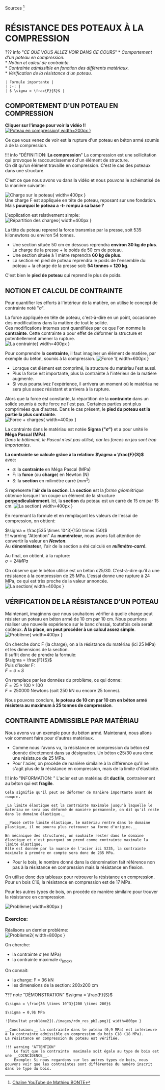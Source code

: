 Sources [^nbp]
[^nbp]: [Chaîne YouTube de Mathieu BONTE](https://www.youtube.com/@mathieubonte)
# RÉSISTANCE DES POTEAUX À LA COMPRESSION

??? info "_CE QUE VOUS ALLEZ VOIR DANS CE COURS_"
    * _Comportement d'un poteau en compression._  
    * _Notion et calcul de contrainte._  
    * _Contrainte admissible en fonction des différents matériaux._  
    * _Vérification de la résistance d'un poteau._  

    | Formule importante |
    | :-: |
    | $ \sigma = \frac{F}{S}$ |  

## __COMPORTEMENT D'UN POTEAU EN COMPRESSION__

__Cliquer sur l'image pour voir la vidéo !!__  
[![Poteau en compression](./images/rdm_pot-compress.png){ width=200px }](./videos/Rupture%20en%20compression%20dun%20poteau%20en%20béton%20armé_1080p.mp4 "Rupture d'un poteau")  

Ce que vous venez de voir est la rupture d'un poteau en béton armé soumis à de la compression.  

!!! info "DÉFINITION: __La compression__" 
    La compression est une sollicitation qui provoque le raccourcissement d'un élément de structure.  
    On dit qu'un élément travaille en compression. C'est le cas des poteaux dans une structure.

C'est ce que nous avons vu dans la vidéo et nous pouvons le schématisé de la manière suivante:  

![Charge sur le poteau](./images/rdm_representation.png){ width=400px }  
Une charge F est appliquée en tête de poteau, reposant sur une fondation.  
Mais __pourquoi le poteau a -t- rompu à sa base ?__  

L'explication est relativement simple:  
![Répartition des charges](./images/rdm_repartition_charges.png){ width=400px }  

La tête du poteau reprend la force transmise par la presse, soit 535 kilonewtons ou environ 54 tonnes.   

* Une section située 50 cm en dessous reprendra __environ 30 kg de plus__. La charge de la presse + le poids de 50 cm de poteau.
* Une section située à 1 mètre reprendra __60 kg de plus__.
* La section en pied de poteau reprendra le poids de l'ensemble du poteau + la charge de la presse soit: __54 tonnes + 120 kg__.

C'est bien le __pied de poteau__ qui reprend le plus de poids.  

## __NOTION ET CALCUL DE CONTRAINTE__

Pour quantifier les efforts à l'intérieur de la matière, on utilise le concept de contrainte noté "$\sigma$".  

La force appliquée en tête de poteau, c'est-à-dire en un point, occasionne des modifications dans la matière de tout le solide.  
Ces modifications internes sont quantifiées par ce que l'on nomme la __contrainte__. Cette contrainte a pour effet de déformer la structure et potentiellement amener la rupture.  
![La contrainte](./images/rdm_contrainte.png){ width=400px }  

Pour comprendre la __contrainte__, il faut imaginer un élément de matière, par exemple du béton, soumis à la compression.
![Force 1](./images/rdm_force.png){ width=600px }  

* Lorsque cet élément est comprimé, la structure du matériau l'est aussi.
* Plus la force est importante, plus la contrainte à l'intérieur de la matière augmente.
* Si vous poursuivez l'expérience, il arrivera un moment où le matériau ne sera plus assez résistant et arrivera à la rupture.

Alors que la force est constante, la répartition de la __contrainte__ dans un solide soumis à cette force ne l'est pas. Certaines parties sont plus comprimées que d'autres. Dans le cas présent, le __pied du poteau est la partie la plus contrainte__.  
![Force + charges](./images/rdm_force-charges.png){ width=400px }  

La contrainte dans le matériau est notée __Sigma ("$\sigma$")__ et a pour unité le __Méga Pascal (MPa)__.  
_Dans le bâtiment, le Pascal n'est pas utilisé, car les forces en jeu sont trop importantes_.  

__La contrainte se calcule grâce à la relation: $\sigma = \frac{F}{S}$__  
avec:

* $\sigma$: la __contrainte__ en Méga Pascal (MPa)
* F: la __force__ (ou __charge__) en Newton (N)
* S: la __section__ en milimètre carré ($mm^2$)

S représente l'__air de la section__. La __section__ est la _forme géométrique_ obtenue lorsque l'on coupe un élément de la structure __perpendiculairement__. Ici, la __section__ du poteau est un carré de 15 cm par 15 cm.
![La section](./images/rdm_la_section.png){ width=400px }   

En reprenant la formule et en remplaçant les valeurs de l'essai de compression, on obtient:

$\sigma = \frac{535 \times 10^3}{150 \times 150}$  
!!! warning "Attention"
    Au __numérateur__, nous avons fait attention de convertir la valeur en ___Newton___.  
    Au __dénominateur__, l'air de la section a été calculé en ___milimètre-carré___.

Au final, on obtient, à la rupture:  
$\sigma = 24 MPa$  

On observe que le béton utilisé est un béton c25/30. C'est-à-dire qu'il a une résistance à la compression de 25 MPa. L'essai donne une rupture à 24 MPa, ce qui est très proche de la valeur annoncée.  
![La section](./images/rdm_beton.png){ width=400px }   


## __VÉRIFICATION DE LA RÉSISTANCE D'UN POTEAU__

Maintenant, imaginons que nous souhaitons vérifier à quelle charge peut résister un poteau en béton armé de 10 cm par 10 cm. Nous pourrions réaliser une nouvelle expérience sur le banc d'essai, toutefois cela serait coûteux. __À la place, on peut procéder à un calcul assez simple__.  
![Problème](./images/rdm_problème.png){ width=400px }  

On cherche donc F (la charge), on a la résistance du matériau (ici 25 MPa) et les dimensions de la section.  
Il suffit donc de prendre la formule:  
$\sigma = \frac{F}{S}$  
Puis d'isoler F:  
$F = \sigma \times S$  

On remplace par les données du problème, ce qui donne:  
$F = 25 \times 100 \times 100$  
$F = 250000$ Newtons (soit 250 kN ou encore 25 tonnes).   

Nous pouvons conclure, __le poteau de 10 cm par 10 cm en béton armé résistera au maximum à 25 tonnes de compression__.


## __CONTRAINTE ADMISSIBLE PAR MATÉRIAU__

Nous avons vu un exemple pour du béton armé. Maintenant, nous allons voir comment faire pour d'autres matériaux.  

* Comme nous l'avons vu, la résistance en compression du béton est donnée directement dans sa désignation. Un béton c25/30 aura donc une résista,ce de 25 MPa.
* Pour l'acier, on procède de manière similaire à la différence qu'il ne s'agit plus de la résistance en compression, mais de la limite d'élasticité.

!!! info "INFORMATION: "
    L'acier est un matériau dit __ductile__, contrairement au béton qui est __fragile__.   

    Cela signifie qu'il peut se déformer de manière importante avant de rompre.  

    _La limite élastique est la contrainte maximale jusqu'à laquelle le matériau ne sera pas déformé de manière permanente, on dit qu'il reste dans le domaine élastique._  

    __Passé cette limite élastique, le matériau rentre dans le domaine plastique, il ne pourra plus retrouver sa forme d'origine.__   

    En mécanique des structures, on souhaite rester dans le domaine élastique et c'est pourquoi on prend comme contrainte maximale la limite élastique.  
    Elle est donnée par la nuance de l'acier ici S235, la contrainte maximale à prendre en compte sera donc de 235 MPa.  

* Pour le bois, le nombre donné dans la dénomination fait référence non pas à la résistance en compression mais la résistance en flexion.

On utilise donc des tableaux pour retrouver la résistance en compression. Pour un bois C16, la résistance en compression est de 17 MPa.   

Pour les autres types de bois, on procède de manière similaire pour trouver la résistance en compression.   

![Problème](./images/rdm_tableau_resmat.png){ width=800px }  

### Exercice:
Réalisons un dernier problème:  
![Problème2](./images/rdm_probleme2.png){ width=800px }  

On cherche:

* la contrainte $\sigma$ (en MPa)
* la contrainte maximale $\sigma_(max)$

On connait:

* la charge: F = 36 kN
* les dimensions de la section: 200x200 cm

??? note "DÉMONSTRATION"
    $\sigma = \frac{F}{S}$  

    $\sigma = \frac{36 \times 10^3}{200 \times 200}$   

    $\sigma = 0,9$ MPa  

    ![Résultat problème2](./images/rdm_res_pb2.png){ width=800px }  

    __Conclusion:__ La contrainte dans le poteau (0,9 MPa) est inférieure à la contrainte admissible en compression du bois C18 (18 MPa).   
    La résistance en compression du poteau est vérifiée.   

    !!! warning "ATTENTION"
        Le fait que la contrainte  maximale soit égale au type de bois est une __COINCÏDENCE__. 
        Exemple: Si nous regardons sur les autres types de bois, nous pouvons voir que les contraintes sont différentes du numéro inscrit dans le type du bois.   



